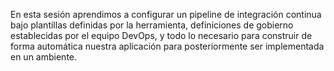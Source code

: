 En esta sesión aprendimos a configurar un pipeline de integración continua bajo plantillas definidas por la herramienta, definiciones de gobierno establecidas por el equipo DevOps, y todo lo necesario para construir de forma automática nuestra aplicación para posteriormente ser implementada en un ambiente.